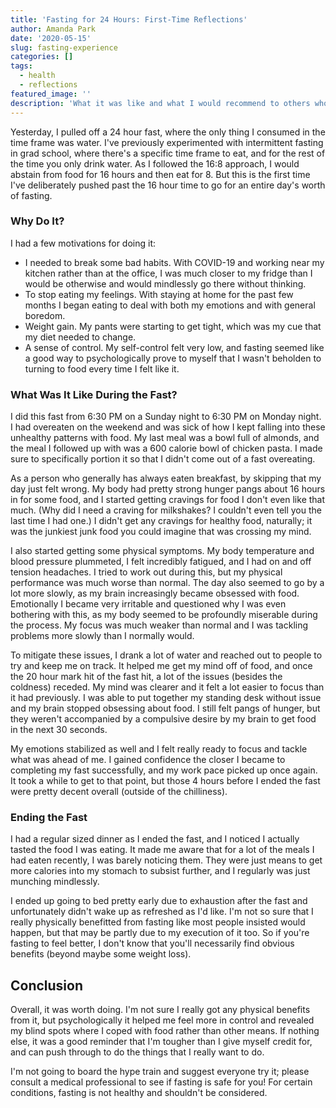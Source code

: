 ```yaml
---
title: 'Fasting for 24 Hours: First-Time Reflections'
author: Amanda Park
date: '2020-05-15'
slug: fasting-experience
categories: []
tags:
  - health
  - reflections
featured_image: ''
description: 'What it was like and what I would recommend to others who are curious to try it.'
---
```


Yesterday, I pulled off a 24 hour fast, where the only thing I consumed in the time frame was water. I've previously experimented with intermittent fasting in grad school, where there's a specific time frame to eat, and for the rest of the time you only drink water. As I followed the 16:8 approach, I would abstain from food for 16 hours and then eat for 8. But this is the first time I've deliberately pushed past the 16 hour time to go for an entire day's worth of fasting. 

### Why Do It?

I had a few motivations for doing it:

* I needed to break some bad habits. With COVID-19 and working near my kitchen rather than at the office, I was much closer to my fridge than I would be otherwise and would mindlessly go there without thinking.
* To stop eating my feelings. With staying at home for the past few months I began eating to deal with both my emotions and with general boredom. 
* Weight gain. My pants were starting to get tight, which was my cue that my diet needed to change.
* A sense of control. My self-control felt very low, and fasting seemed like a good way to psychologically prove to myself that I wasn't beholden to turning to food every time I felt like it.

### What Was It Like During the Fast?

I did this fast from 6:30 PM on a Sunday night to 6:30 PM on Monday night. I had overeaten on the weekend and was sick of how I kept falling into these unhealthy patterns with food. My last meal was a bowl full of almonds, and the meal I followed up with was a 600 calorie bowl of chicken pasta. I made sure to specifically portion it so that I didn't come out of a fast overeating. 

As a person who generally has always eaten breakfast, by skipping that my day just felt wrong. My body had pretty strong hunger pangs about 16 hours in for some food, and I started getting cravings for food I don't even like that much. (Why did I need a craving for milkshakes? I couldn't even tell you the last time I had one.) I didn't get any cravings for healthy food, naturally; it was the junkiest junk food you could imagine that was crossing my mind. 

I also started getting some physical symptoms. My body temperature and blood pressure plummeted, I felt incredibly fatigued, and I had on and off tension headaches. I tried to work out during this, but my physical performance was much worse than normal. The day also seemed to go by a lot more slowly, as my brain increasingly became obsessed with food. Emotionally I became very irritable and questioned why I was even bothering with this, as my body seemed to be profoundly miserable during the process. My focus was much weaker than normal and I was tackling problems more slowly than I normally would. 

To mitigate these issues, I drank a lot of water and reached out to people to try and keep me on track. It helped me get my mind off of food, and once the 20 hour mark hit of the fast hit, a lot of the issues (besides the coldness) receded. My mind was clearer and it felt a lot easier to focus than it had previously. I was able to put together my standing desk without issue and my brain stopped obsessing about food. I still felt pangs of hunger, but they weren't accompanied by a compulsive desire by my brain to get food in the next 30 seconds. 

My emotions stabilized as well and I felt really ready to focus and tackle what was ahead of me. I gained confidence the closer I became to completing my fast successfully, and my work pace picked up once again. It took a while to get to that point, but those 4 hours before I ended the fast were pretty decent overall (outside of the chilliness). 

### Ending the Fast

I had a regular sized dinner as I ended the fast, and I noticed I actually tasted the food I was eating. It made me aware that for a lot of the meals I had eaten recently, I was barely noticing them. They were just means to get more calories into my stomach to subsist further, and I regularly was just munching mindlessly. 

I ended up going to bed pretty early due to exhaustion after the fast and unfortunately didn't wake up as refreshed as I'd like. I'm not so sure that I really physically benefitted from fasting like most people insisted would happen, but that may be partly due to my execution of it too. So if you're fasting to feel better, I don't know that you'll necessarily find obvious benefits (beyond maybe some weight loss). 

## Conclusion

Overall, it was worth doing. I'm not sure I really got any physical benefits from it, but psychologically it helped me feel more in control and revealed my blind spots where I coped with food rather than other means. If nothing else, it was a good reminder that I'm tougher than I give myself credit for, and can push through to do the things that I really want to do. 

I'm not going to board the hype train and suggest everyone try it; please consult a medical professional to see if fasting is safe for you! For certain conditions, fasting is not healthy and shouldn't be considered.
